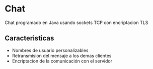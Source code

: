 # Chat
Chat programado en Java usando sockets TCP con encriptacion TLS

## Caracteristicas
* Nombres de usuario personalizables
* Retransmision del mensaje a los demas clientes
* Encriptacion de la comunicación con el servidor

